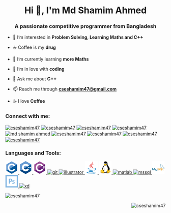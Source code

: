 <h1 align="center">Hi 👋, I'm Md Shamim Ahmed</h1>
<h3 align="center">A passionate competitive programmer from Bangladesh</h3>

- 👀 I’m interested in **Problem Solving, Learning Maths and C++**

- ☕ Coffee is my **drug**

- 🌱 I’m currently learning **more Maths**

- 💞️ I’m in love with **coding**

- 💬 Ask me about **C++**

- 📫 Reach me through **cseshamim47@gmail.com**

- :coffee: I love **Coffee**

<h3 align="left">Connect with me:</h3>
<p align="left">
<a href="https://twitter.com/cseshamim47" target="blank"><img align="center" src="https://raw.githubusercontent.com/rahuldkjain/github-profile-readme-generator/master/src/images/icons/Social/twitter.svg" alt="cseshamim47" height="30" width="40" /></a>
<a href="https://linkedin.com/in/cseshamim47" target="blank"><img align="center" src="https://raw.githubusercontent.com/rahuldkjain/github-profile-readme-generator/master/src/images/icons/Social/linked-in-alt.svg" alt="cseshamim47" height="30" width="40" /></a>
<a href="https://stackoverflow.com/users/14980504" target="blank"><img align="center" src="https://raw.githubusercontent.com/rahuldkjain/github-profile-readme-generator/master/src/images/icons/Social/stack-overflow.svg" alt="cseshamim47" height="30" width="40" /></a>
<a href="https://fb.com/cseshamim47" target="blank"><img align="center" src="https://raw.githubusercontent.com/rahuldkjain/github-profile-readme-generator/master/src/images/icons/Social/facebook.svg" alt="cseshamim47" height="30" width="40" /></a>
<a href="https://www.youtube.com/channel/UCpb2STMmgBEY0r7u_3rUr4A" target="blank"><img align="center" src="https://raw.githubusercontent.com/rahuldkjain/github-profile-readme-generator/master/src/images/icons/Social/youtube.svg" alt="md shamim ahmed" height="30" width="40" /></a>
<a href="https://www.codechef.com/users/cseshamim47" target="blank"><img align="center" src="https://cdn.jsdelivr.net/npm/simple-icons@3.1.0/icons/codechef.svg" alt="cseshamim47" height="30" width="40" /></a>
<a href="https://www.hackerrank.com/cseshamim47" target="blank"><img align="center" src="https://raw.githubusercontent.com/rahuldkjain/github-profile-readme-generator/master/src/images/icons/Social/hackerrank.svg" alt="cseshamim47" height="30" width="40" /></a>
<a href="https://codeforces.com/profile/cseshamim47" target="blank"><img align="center" src="https://raw.githubusercontent.com/rahuldkjain/github-profile-readme-generator/master/src/images/icons/Social/codeforces.svg" alt="cseshamim47" height="30" width="40" /></a>
<a href="https://auth.geeksforgeeks.org/user/cseshamim47" target="blank"><img align="center" src="https://raw.githubusercontent.com/rahuldkjain/github-profile-readme-generator/master/src/images/icons/Social/geeks-for-geeks.svg" alt="cseshamim47" height="30" width="40" /></a>
</p>

<h3 align="left">Languages and Tools:</h3>
<p align="left"> <a href="https://www.cprogramming.com/" target="_blank" rel="noreferrer"> <img src="https://raw.githubusercontent.com/devicons/devicon/master/icons/c/c-original.svg" alt="c" width="40" height="40"/> </a> <a href="https://www.w3schools.com/cpp/" target="_blank" rel="noreferrer"> <img src="https://raw.githubusercontent.com/devicons/devicon/master/icons/cplusplus/cplusplus-original.svg" alt="cplusplus" width="40" height="40"/> </a> <a href="https://www.w3schools.com/cs/" target="_blank" rel="noreferrer"> <img src="https://raw.githubusercontent.com/devicons/devicon/master/icons/csharp/csharp-original.svg" alt="csharp" width="40" height="40"/> </a> <a href="https://git-scm.com/" target="_blank" rel="noreferrer"> <img src="https://www.vectorlogo.zone/logos/git-scm/git-scm-icon.svg" alt="git" width="40" height="40"/> </a> <a href="https://www.adobe.com/in/products/illustrator.html" target="_blank" rel="noreferrer"> <img src="https://www.vectorlogo.zone/logos/adobe_illustrator/adobe_illustrator-icon.svg" alt="illustrator" width="40" height="40"/> </a> <a href="https://www.java.com" target="_blank" rel="noreferrer"> <img src="https://raw.githubusercontent.com/devicons/devicon/master/icons/java/java-original.svg" alt="java" width="40" height="40"/> </a> <a href="https://www.linux.org/" target="_blank" rel="noreferrer"> <img src="https://raw.githubusercontent.com/devicons/devicon/master/icons/linux/linux-original.svg" alt="linux" width="40" height="40"/> </a> <a href="https://www.mathworks.com/" target="_blank" rel="noreferrer"> <img src="https://upload.wikimedia.org/wikipedia/commons/2/21/Matlab_Logo.png" alt="matlab" width="40" height="40"/> </a> <a href="https://www.microsoft.com/en-us/sql-server" target="_blank" rel="noreferrer"> <img src="https://www.svgrepo.com/show/303229/microsoft-sql-server-logo.svg" alt="mssql" width="40" height="40"/> </a> <a href="https://www.mysql.com/" target="_blank" rel="noreferrer"> <img src="https://raw.githubusercontent.com/devicons/devicon/master/icons/mysql/mysql-original-wordmark.svg" alt="mysql" width="40" height="40"/> </a> <a href="https://www.photoshop.com/en" target="_blank" rel="noreferrer"> <img src="https://raw.githubusercontent.com/devicons/devicon/master/icons/photoshop/photoshop-line.svg" alt="photoshop" width="40" height="40"/> </a> <a href="https://www.adobe.com/products/xd.html" target="_blank" rel="noreferrer"> <img src="https://cdn.worldvectorlogo.com/logos/adobe-xd.svg" alt="xd" width="40" height="40"/> </a> </p>


<p>&nbsp;<img align="left" src="https://github-readme-stats.vercel.app/api?username=cseshamim47&show_icons=true&locale=en" alt="cseshamim47" /></p>
<p><img align="right" src="https://github-readme-stats.vercel.app/api/top-langs?username=cseshamim47&show_icons=true&locale=en&layout=compact" alt="cseshamim47" /></p>


